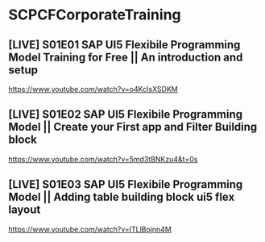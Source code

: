 # SCPCFCorporateTraining
## [LIVE] S01E01 SAP UI5 Flexibile Programming Model Training for Free || An introduction and setup
https://www.youtube.com/watch?v=o4KcIsXSDKM

## [LIVE] S01E02 SAP UI5 Flexibile Programming Model || Create your First app and Filter Building block
https://www.youtube.com/watch?v=5md3tBNKzu4&t=0s

## [LIVE] S01E03 SAP UI5 Flexibile Programming Model || Adding table building block ui5 flex layout
https://www.youtube.com/watch?v=ITLlBojnn4M
